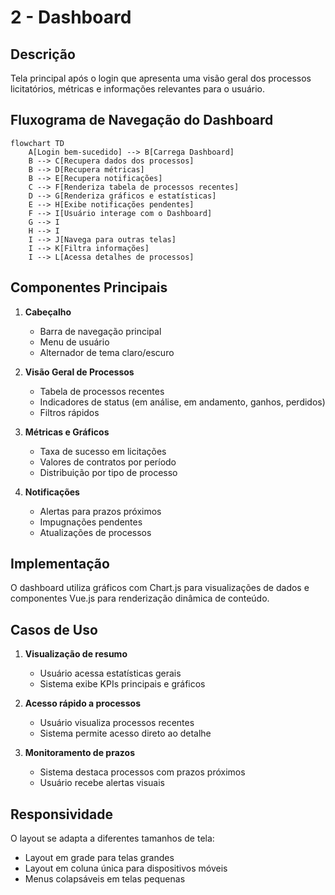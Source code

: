 # 2 - Dashboard

## Descrição
Tela principal após o login que apresenta uma visão geral dos processos licitatórios, métricas e informações relevantes para o usuário.

## Fluxograma de Navegação do Dashboard

```mermaid
flowchart TD
    A[Login bem-sucedido] --> B[Carrega Dashboard]
    B --> C[Recupera dados dos processos]
    B --> D[Recupera métricas]
    B --> E[Recupera notificações]
    C --> F[Renderiza tabela de processos recentes]
    D --> G[Renderiza gráficos e estatísticas]
    E --> H[Exibe notificações pendentes]
    F --> I[Usuário interage com o Dashboard]
    G --> I
    H --> I
    I --> J[Navega para outras telas]
    I --> K[Filtra informações]
    I --> L[Acessa detalhes de processos]
```

## Componentes Principais

1. **Cabeçalho**
   - Barra de navegação principal
   - Menu de usuário
   - Alternador de tema claro/escuro

2. **Visão Geral de Processos**
   - Tabela de processos recentes
   - Indicadores de status (em análise, em andamento, ganhos, perdidos)
   - Filtros rápidos

3. **Métricas e Gráficos**
   - Taxa de sucesso em licitações
   - Valores de contratos por período
   - Distribuição por tipo de processo

4. **Notificações**
   - Alertas para prazos próximos
   - Impugnações pendentes
   - Atualizações de processos

## Implementação

O dashboard utiliza gráficos com Chart.js para visualizações de dados e componentes Vue.js para renderização dinâmica de conteúdo.

## Casos de Uso

1. **Visualização de resumo**
   - Usuário acessa estatísticas gerais
   - Sistema exibe KPIs principais e gráficos

2. **Acesso rápido a processos**
   - Usuário visualiza processos recentes
   - Sistema permite acesso direto ao detalhe

3. **Monitoramento de prazos**
   - Sistema destaca processos com prazos próximos
   - Usuário recebe alertas visuais

## Responsividade

O layout se adapta a diferentes tamanhos de tela:
- Layout em grade para telas grandes
- Layout em coluna única para dispositivos móveis
- Menus colapsáveis em telas pequenas

